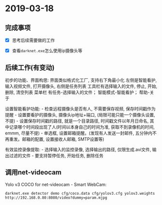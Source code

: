 # 2019-03-18

## 完成事项
- [x] 思考后续需要做的工作
- [x] 查看`darknet.exe`怎么使用ip摄像头等


## 后续工作(有变动)
初步的功能、界面构思:
界面类似格式化工厂, 支持右下角最小化
左侧是智能看护,  输入视频文件, 打开摄像头, 右侧是任务列表
工具栏有选择输入的文件,  停止, 开始, 删除, 清空列表
菜单栏 有任务-选择输入的文件； 智能模式-智能看护； 帮助-关于

设置智能看护功能:
	- 检查远程摄像头是否有人, 不需要保存视频, 保存时间戳作为提醒
	- 设置要看护的摄像头,  摄像头ip地址+端口, (局限可能只能一个摄像头设置, 不提)
	- 设置保存时间戳的路径, 就是一个目录路径,  时间戳文件以年月日命名, 其中记录哪个时间段出现了人(时间以本身自己的时间为准, 获取不到录像机的时间, emmm, 尽量不提)
	- 单选框, 设置邮箱提醒。(发现有人发送一封邮件,  五分钟内不再重发。邮箱的配置, 设置接收人邮箱, SMTP设置等)
	
有效监控录像提取: 
	- 选择输入的监控录像, 选择输出的路径, 仅限生成.avi文件, 输出过滤的文件
	- 要支持暂停任务, 开始任务,  删除任务

## 调用net-videocam
Yolo v3 COCO for net-videocam - Smart WebCam: 
```
darknet.exe detector demo cfg/coco.data cfg/yolov3.cfg yolov3.weights http://192.168.0.80:8080/video?dummy=param.mjpg
```
